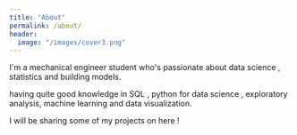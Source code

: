 ```yaml
---
title: "About"
permalink: /about/
header:
  image: "/images/cover3.png"
---
```


I'm a mechanical engineer student who's passionate about data science , statistics and building models.

having quite good knowledge in SQL , python for data science , exploratory analysis, machine learning and data visualization.

I will be sharing some of my projects on here !

